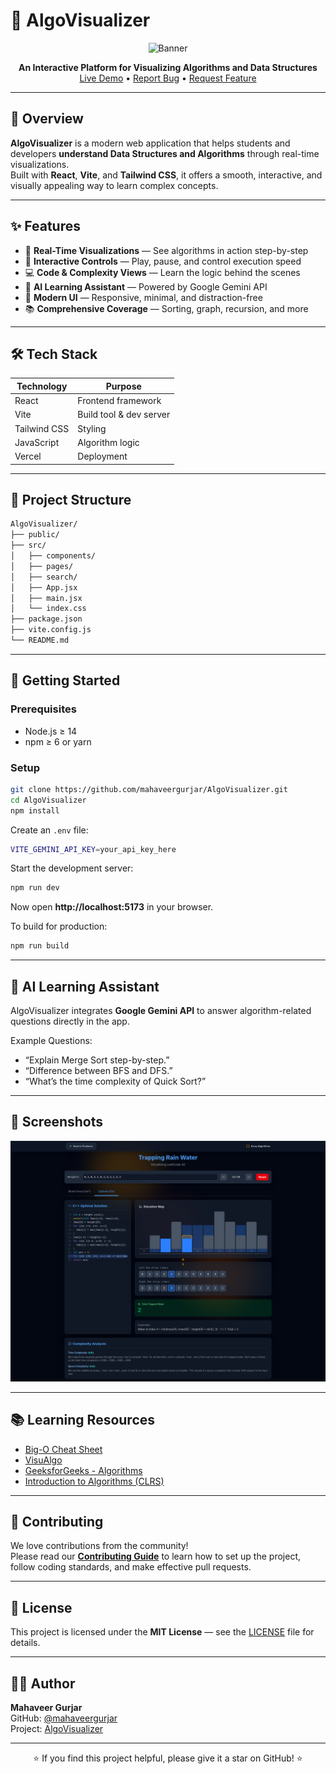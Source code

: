 # 🎨 AlgoVisualizer

<p align="center">
  <img src="https://img.shields.io/badge/AlgoVisualizer-Interactive%20Learning-blue?style=for-the-badge" alt="Banner" />
</p>

<p align="center">
  <b>An Interactive Platform for Visualizing Algorithms and Data Structures</b><br>
  <a href="https://algo-visualizer-green.vercel.app/">Live Demo</a> • 
  <a href="https://github.com/mahaveergurjar/AlgoVisualizer/issues">Report Bug</a> • 
  <a href="https://github.com/mahaveergurjar/AlgoVisualizer/issues">Request Feature</a>
</p>

---

## 🌟 Overview

**AlgoVisualizer** is a modern web application that helps students and developers **understand Data Structures and Algorithms** through real-time visualizations.  
Built with **React**, **Vite**, and **Tailwind CSS**, it offers a smooth, interactive, and visually appealing way to learn complex concepts.

---

## ✨ Features

- 🎯 **Real-Time Visualizations** — See algorithms in action step-by-step
- 🚀 **Interactive Controls** — Play, pause, and control execution speed
- 💻 **Code & Complexity Views** — Learn the logic behind the scenes
- 🧠 **AI Learning Assistant** — Powered by Google Gemini API
- 🎨 **Modern UI** — Responsive, minimal, and distraction-free
- 📚 **Comprehensive Coverage** — Sorting, graph, recursion, and more

---

## 🛠️ Tech Stack

| Technology   | Purpose                 |
| ------------ | ----------------------- |
| React        | Frontend framework      |
| Vite         | Build tool & dev server |
| Tailwind CSS | Styling                 |
| JavaScript   | Algorithm logic         |
| Vercel       | Deployment              |

---

## 📁 Project Structure

```bash
AlgoVisualizer/
├── public/
├── src/
│   ├── components/
│   ├── pages/
│   ├── search/
│   ├── App.jsx
│   ├── main.jsx
│   └── index.css
├── package.json
├── vite.config.js
└── README.md
```

---

## 🚀 Getting Started

### Prerequisites

- Node.js ≥ 14
- npm ≥ 6 or yarn

### Setup

```bash
git clone https://github.com/mahaveergurjar/AlgoVisualizer.git
cd AlgoVisualizer
npm install
```

Create an `.env` file:

```bash
VITE_GEMINI_API_KEY=your_api_key_here
```

Start the development server:

```bash
npm run dev
```

Now open **http://localhost:5173** in your browser.

To build for production:

```bash
npm run build
```

---

## 🤖 AI Learning Assistant

AlgoVisualizer integrates **Google Gemini API** to answer algorithm-related questions directly in the app.

Example Questions:

- “Explain Merge Sort step-by-step.”
- “Difference between BFS and DFS.”
- “What’s the time complexity of Quick Sort?”

---

## 📸 Screenshots

<p align="center">
  <img src="screenshot/screenshot1.png" alt="Algorithm Visualization Example" width="700"/>
</p>

---

## 📚 Learning Resources

- [Big-O Cheat Sheet](https://www.bigocheatsheet.com/)
- [VisuAlgo](https://visualgo.net/)
- [GeeksforGeeks - Algorithms](https://www.geeksforgeeks.org/fundamentals-of-algorithms/)
- [Introduction to Algorithms (CLRS)](https://mitpress.mit.edu/books/introduction-algorithms-third-edition)

---

## 🤝 Contributing

We love contributions from the community!  
Please read our **[Contributing Guide](CONTRIBUTING.md)** to learn how to set up the project, follow coding standards, and make effective pull requests.

---

## 📜 License

This project is licensed under the **MIT License** — see the [LICENSE](LICENSE) file for details.

---

## 👨‍💻 Author

**Mahaveer Gurjar**  
GitHub: [@mahaveergurjar](https://github.com/mahaveergurjar)  
Project: [AlgoVisualizer](https://github.com/mahaveergurjar/AlgoVisualizer)

---

<p align="center">
⭐ If you find this project helpful, please give it a star on GitHub! ⭐
</p>
